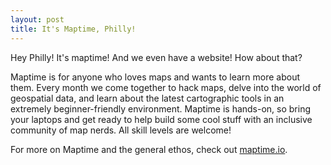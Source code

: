 ```yaml
---
layout: post
title: It's Maptime, Philly!
---
```


Hey Philly! It's maptime! And we even have a website! How about that?

Maptime is for anyone who loves maps and wants to learn more about them. Every month we come together to hack maps, delve into the world of geospatial data, and learn about the latest cartographic tools in an extremely beginner-friendly environment. Maptime is hands-on, so bring your laptops and get ready to help build some cool stuff with an inclusive community of map nerds. All skill levels are welcome!

For more on Maptime and the general ethos, check out [maptime.io](http://www.maptime.io/about/).
